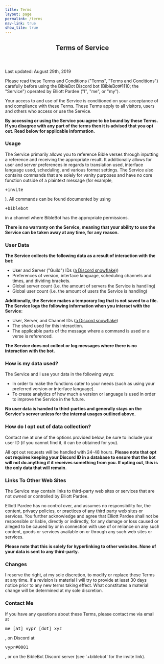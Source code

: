 ```yaml
---
title: Terms
layout: page
permalink: /terms
nav-link: true
show_tile: true
---
```


<div id="main">
<section id="one">
    <div class="inner">
        <header class="major">
            <h1>Terms of Service</h1>
        </header>
    
<p>Last updated: August 29th, 2019</p>

<p>Please read these Terms and Conditions ("Terms", "Terms and Conditions") carefully before using the BibleBot Discord bot (BibleBot#1110; the "Service") operated by Elliott Pardee ("I", "me", or "my").</p>

<p>Your access to and use of the Service is conditioned on your acceptance of and compliance with these Terms. These Terms apply to all visitors, users and others who access or use the Service.</p>

<p><b>By accessing or using the Service you agree to be bound by these Terms. If you disagree with any part of the terms then it is advised that you opt out. Read below for applicable information.</b></p>

<h3>Usage</h3>

<p>The Service primarily allows you to reference Bible verses through inputting a reference and receiving the appropriate result. It additionally allows for user and server preferences in regards to translation used, interface language used, scheduling, and various format settings. The Service also contains commands that are solely for vanity purposes and have no core function outside of a plaintext message (for example, <pre>+invite</pre>). All commands can be found documented by using <pre>+biblebot</pre> in a channel where BibleBot has the appropriate permissions.</p>

<p><b>There is no warranty on the Service, meaning that your ability to use the Service can be taken away at any time, for any reason.</b></p>

<h3>User Data</h3>

<p><b>The Service collects the following data as a result of interaction with the bot:</b></p>

- User and Server ("Guild") IDs (<a href="https://discordapp.com/developers/docs/reference#snowflakes">a Discord snowflake</a>))<br>
- Preferences of version, interface language, scheduling channels and times, and dividing brackets.<br>
- Global server count (i.e. the amount of servers the Service is handling)<br>
- Global user count (i.e. the amount of users the Service is handling)<br>

<p><b>Additionally, the Service makes a temporary log that is not saved to a file. The Service logs the following information when you interact with the Service:</b></p>

- User, Server, and Channel IDs (<a href="https://discordapp.com/developers/docs/reference#snowflakes">a Discord snowflake</a>)<br>
- The shard used for this interaction.<br>
- The applicable parts of the message where a command is used or a verse is referenced.<br>

<p><b>The Service does not collect or log messages where there is no interaction with the bot.</b></p>

<h3>How is my data used?</h3>

<p>The Service and I use your data in the following ways:</p>

- In order to make the functions cater to your needs (such as using your preferred version or interface language).<br>
- To create analytics of how much a version or language is used in order to improve the Service in the future.<br>

<p><b>No user data is handed to third-parties and generally stays on the Service's server unless for the internal usages outlined above.</b></p>

<h3>How do I opt out of data collection?</h3>

<p>Contact me at one of the options provided below, be sure to include your user ID (if you cannot find it, it can be obtained for you).</p>

<p>All opt out requests will be handled with 24-48 hours. <b>Please note that opt out requires keeping your Discord ID in a database to ensure that the bot will not do anything if it receives something from you. If opting out, this is the only data that will remain.</b></p>

<h3>Links To Other Web Sites</h3>

<p>The Service may contain links to third-party web sites or services that are not owned or controlled by Elliott Pardee.</p>

<p>Elliott Pardee has no control over, and assumes no responsibility for, the content, privacy policies, or practices of any third party web sites or services. You further acknowledge and agree that Elliott Pardee shall not be responsible or liable, directly or indirectly, for any damage or loss caused or alleged to be caused by or in connection with use of or reliance on any such content, goods or services available on or through any such web sites or services.</p>

<p><b>Please note that this is solely for hyperlinking to other websites. None of your data is sent to any third-party.</b></p>

<h3>Changes</h3>

<p>I reserve the right, at my sole discretion, to modify or replace these Terms at any time. If a revision is material I will try to provide at least 30 days notice prior to any new terms taking effect. What constitutes a material change will be determined at my sole discretion.</p>

<h3>Contact Me</h3>

<p>If you have any questions about these Terms, please contact me via email at <pre>me [at] vypr [dot] xyz</pre>, on Discord at <pre>vypr#0001</pre>, or on the BibleBot Discord server (see `+biblebot` for the invite link).</p>
</div>
</section>
</div>
